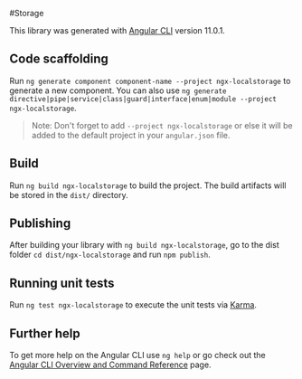 #Storage

This library was generated with [Angular CLI](https://github.com/angular/angular-cli) version 11.0.1.

## Code scaffolding

Run `ng generate component component-name --project ngx-localstorage` to generate a new component. You can also use `ng generate directive|pipe|service|class|guard|interface|enum|module --project ngx-localstorage`.

> Note: Don't forget to add `--project ngx-localstorage` or else it will be added to the default project in your `angular.json` file.

## Build

Run `ng build ngx-localstorage` to build the project. The build artifacts will be stored in the `dist/` directory.

## Publishing

After building your library with `ng build ngx-localstorage`, go to the dist folder `cd dist/ngx-localstorage` and run `npm publish`.

## Running unit tests

Run `ng test ngx-localstorage` to execute the unit tests via [Karma](https://karma-runner.github.io).

## Further help

To get more help on the Angular CLI use `ng help` or go check out the [Angular CLI Overview and Command Reference](https://angular.io/cli) page.
